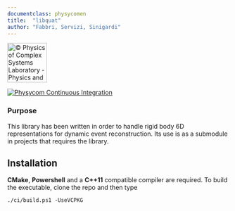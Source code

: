 ```yaml
---
documentclass: physycomen
title:  "libquat"
author: "Fabbri, Servizi, Sinigardi"
---
```


<a href="http://www.physycom.unibo.it">
<div class="image">
<img src="https://cdn.rawgit.com/physycom/templates/697b327d/logo_unibo.png" width="90" height="90" alt="© Physics of Complex Systems Laboratory - Physics and Astronomy Department - University of Bologna">
</div>
</a>

[![Physycom Continuous Integration](https://github.com/physycom/libquat/actions/workflows/ccpp.yml/badge.svg)](https://github.com/physycom/libquat/actions/workflows/ccpp.yml)

### Purpose

This library has been written in order to handle rigid body 6D representations for dynamic event reconstruction. Its use is as a submodule in projects that requires the library.

## Installation

**CMake**, **Powershell** and a **C++11** compatible compiler are required. To build the executable, clone the repo and then type

```pwsh
./ci/build.ps1 -UseVCPKG
```
